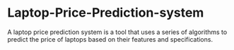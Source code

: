 # Laptop-Price-Prediction-system
A laptop price prediction system is a tool that uses a series of algorithms to predict the price of laptops based on their features and specifications.
